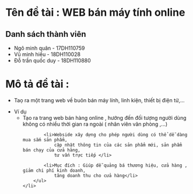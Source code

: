 # Tên đề tài : WEB bán máy tính online
## Danh sách thành viên
* Ngô minh quân - 17DH110759
* Vũ minh hiếu - 18DH110028
* Đỗ trần quốc duy - 18DH110880
# Mô tả đề tài : 
* Taọ ra một trang web về buôn bán máy lính, linh kiện, thiết bị điện tử,...
<ul>
    <li> Ví dụ
        <ul>
            <li>Tạo ra trang web bán hàng online , hướng đến đối tượng người dùng không có nhiều
                thời gian ra ngoài ( nhân viên văn phòng ,...) </li>

            <li>Webside xây dựng cho phép người dùng có thể dễ dàng mua sắm sản phẩm,
                cập nhật thông tin của các sản phẩm mới, sản phẩm bán chạy của cửa hàng,
                tư vấn trực tiếp </li>

            <li>Mục đích : Giúp dễ quảng bá thương hiệu, cửa hàng , giảm chi phí kinh doanh,
                tăng doanh thu cho cửa hàng</li>  
        </ul>    
    </li>
</ul>        
